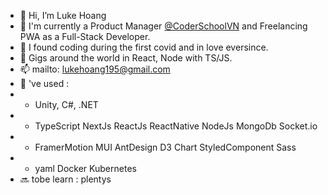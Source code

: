 - 👋 Hi, I’m Luke Hoang
- 🌱 I'm currently a Product Manager [@CoderSchoolVN](https://techcrunch.com/2021/09/15/vietnam-based-coderschool-gets-2-6m-pre-series-a-to-scale-online-course-platform/?guccounter=1&guce_referrer=aHR0cHM6Ly93d3cuZ29vZ2xlLmNvbS8&guce_referrer_sig=AQAAAC3yBfSxvxyFd1BygsGMdyYg2OSBsJP0OXrFWoKW9TVp-cnG4IwpBZENQdb8qkrFsdkDM6YdlKpmyIU4FtR1gPVLAdjqZsmG_Ng7ZZY0DFZZrK7u7Vnm1Jfiwl5U5QIDmB9zSYzDBlEGwIu47D0a6moFvTdcnQoSzK1UGGBdZB4e#:~:text=CoderSchool%2C%20a%20Ho%20Chi%20Minh,XA%20Network%20and%20iSeed%20Ventures.) and Freelancing PWA as a Full-Stack Developer.
- 💞️ I found coding during the first covid and in love eversince.
- 👀 Gigs around the world in React, Node with TS/JS. 
- 📫 mailto: lukehoang195@gmail.com
- 🚀 've used :
- -    Unity, C#, .NET 
- -    TypeScript NextJs ReactJs ReactNative NodeJs MongoDb Socket.io 
- -    FramerMotion MUI AntDesign D3 Chart StyledComponent Sass 
- - yaml Docker Kubernetes
- 🔜 tobe learn : plentys
<!---
lukehoang1905/lukehoang1905 is a ✨ special ✨ repository because its `README.md` (this file) appears on your GitHub profile.
You can click the Preview link to take a look at your changes.
--->
